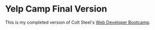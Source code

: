 # Yelp Camp Final Version

This is my completed version of Colt Steel's [Web Developer Bootcamp](https://www.udemy.com/the-web-developer-bootcamp/learn/lecture/3861664#overview).
